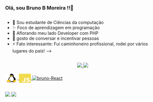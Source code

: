 ### Olá, sou Bruno B Moreira !!👋
##
- 📘 Sou estudante de Ciências da computação 
- ✨ Foco de aprendizagem em programação
- 🏢 Aflorando meu lado Developer com PHP
- 💬 gosto de conversar e incentivar pessoas
- ⚡ Fato interessante: Fui caminhoneiro profissional, rodei por vários lugares do país!
-->

##

<div align="center">
  <a href="https://github.com/bmoreira1">
  <img height="180em" src="https://github-readme-stats.vercel.app/api?username=bmoreira1&show_icons=true&theme=highcontrast&include_all_commits=true&count_private=true"/>
  <img height="180em" src="https://github-readme-stats.vercel.app/api/top-langs/?username=bmoreira1&layout=compact&langs_count=7&theme=highcontrast"/>
</div>
<div style="display: inline_block"><br>
  <img align="center" alt="bruno-linux" width="40" height="30" src="https://raw.githubusercontent.com/devicons/devicon/master/icons/linux/linux-original.svg">
  <img align="center" alt="bruno-Js" height="30" width="40" src="https://raw.githubusercontent.com/devicons/devicon/master/icons/javascript/javascript-plain.svg">
  <img align="center" alt="bruno-React" height="30" width="40" src="https://cdn.jsdelivr.net/gh/devicons/devicon/icons/react/react-original.svg" />
  </div>
  
  ##
  
  <div> 
  <a href="https://www.linkedin.com/in/2brunomoreira/" target="_blank"><img src="https://img.shields.io/badge/LinkedIn-0077B5?style=for-the-badge&logo=linkedin&logoColor=white" ></a>
    <a href="https://www.instagram.com/brunobmoreira1/" target="_blank"><img src="https://img.shields.io/badge/-Instagram-%23E4405F?style=for-the-badge&logo=instagram&logoColor=white"></a>
  </div>
  
